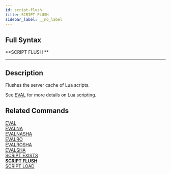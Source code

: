 ```yaml
---
id: script-flush
title: SCRIPT FLUSH
sidebar_label: __no_label
---
```


## Full Syntax

**SCRIPT FLUSH **

---

## Description

Flushes the server cache of Lua scripts.

See [EVAL](/commands/eval) for more details on Lua scripting.

## Related Commands

[EVAL](eval.html)<br>
[EVALNA](evalna.html)<br>
[EVALNASHA](evalnasha.html)<br>
[EVALRO](evalro.html)<br>
[EVALROSHA](evalrosha.html)<br>
[EVALSHA](evalsha.html)<br>
[SCRIPT EXISTS](script-exists.html)<br>
**[SCRIPT FLUSH](script-flush.html)**<br>
[SCRIPT LOAD](script-load.html)<br>